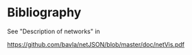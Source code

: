 # Bibliography

See "Description of networks" in

https://github.com/bavla/netJSON/blob/master/doc/netVis.pdf
